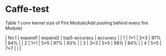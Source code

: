 # Caffe-test
Table 1 conv kernel size of Fire Module(Add pooling behind every fire Module)


| No.1  | expand1 | expand2 | top5-accuracy | accuracy |
|  1    |   1×1   |   3×3   |      97%      |   84%    |
|  2    |   1×1   |   5×5   |      97%      |   83%    |
|  3    |   3×3   |   5×5   |      98%      |   84%    |
|  4    |   5×5   |   7×7   |               |          |

